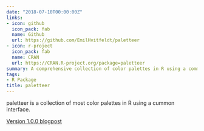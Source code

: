```yaml
---
date: "2018-07-10T00:00:00Z"
links:
- icon: github
  icon_pack: fab
  name: Github
  url: https://github.com/EmilHvitfeldt/paletteer
- icon: r-project
  icon_pack: fab
  name: CRAN
  url: https://CRAN.R-project.org/package=paletteer
summary: A comprehensive collection of color palettes in R using a common interface
tags:
- R Package
title: paletteer
---
```


paletteer is a collection of most color palettes in R using a cummon interface.

[Version 1.0.0 blogpost](https://www.hvitfeldt.me/blog/paletteer-version-1-0-0/)

